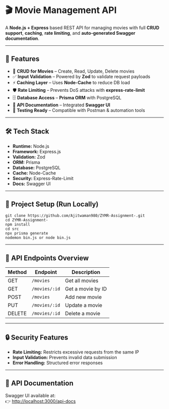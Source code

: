 # 🎬 Movie Management API

A **Node.js + Express** based REST API for managing movies with full **CRUD support**, **caching**, **rate limiting**, and **auto-generated Swagger documentation**.

---

## 🚀 Features

- 📌 **CRUD for Movies** – Create, Read, Update, Delete movies  
- ✅ **Input Validation** – Powered by **Zod** to validate request payloads  
- ⚡ **Caching Layer** – Uses **Node-Cache** to reduce DB load  
- 🛡️ **Rate Limiting** – Prevents DoS attacks with **express-rate-limit**  
- 🗄️ **Database Access** – **Prisma ORM** with PostgreSQL  
- 📖 **API Documentation** – Integrated **Swagger UI**  
- 🧪 **Testing Ready** – Compatible with Postman & automation tools  

---

## 🛠️ Tech Stack

- **Runtime:** Node.js  
- **Framework:** Express.js  
- **Validation:** Zod  
- **ORM:** Prisma  
- **Database:** PostgreSQL  
- **Cache:** Node-Cache  
- **Security:** Express-Rate-Limit  
- **Docs:** Swagger UI  

---

## 📂 Project Setup (Run Locally)

```
git clone https://github.com/Ajitwaman980/ZYMR-Assignment-.git
cd ZYMR-Assignment-
npm install
cd src
npx prisma generate
nodemon bin.js or node bin.js
```


---

## 📜 API Endpoints Overview

| Method | Endpoint       | Description       |
|--------|----------------|-------------------|
| GET    | `/movies`      | Get all movies    |
| GET    | `/movies/:id`  | Get a movie by ID |
| POST   | `/movies`      | Add new movie     |
| PUT    | `/movies/:id`  | Update a movie    |
| DELETE | `/movies/:id`  | Delete a movie    |

---

## 🔒 Security Features

- **Rate Limiting:** Restricts excessive requests from the same IP  
- **Input Validation:** Prevents invalid data submission  
- **Error Handling:** Structured error responses  

---

## 📖 API Documentation

Swagger UI available at:  
👉 [http://localhost:3000/api-docs](http://localhost:3000/api-docs)

